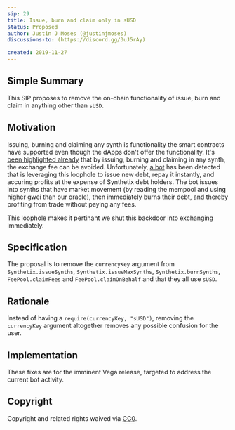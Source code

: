 ```yaml
---
sip: 29
title: Issue, burn and claim only in sUSD
status: Proposed
author: Justin J Moses (@justinjmoses)
discussions-to: (https://discord.gg/3uJ5rAy)

created: 2019-11-27
---
```


<!--You can leave these HTML comments in your merged SIP and delete the visible duplicate text guides, they will not appear and may be helpful to refer to if you edit it again. This is the suggested template for new SIPs. Note that an SIP number will be assigned by an editor. When opening a pull request to submit your SIP, please use an abbreviated title in the filename, `sip-draft_title_abbrev.md`. The title should be 44 characters or less.-->

## Simple Summary

<!--"If you can't explain it simply, you don't understand it well enough." Provide a simplified and layman-accessible explanation of the SIP.-->

This SIP proposes to remove the on-chain functionality of issue, burn and claim in anything other than `sUSD`.

## Motivation

<!--The motivation is critical for SIPs that want to change Synthetix. It should clearly explain why the existing protocol specification is inadequate to address the problem that the SIP solves. SIP submissions without sufficient motivation may be rejected outright.-->

Issuing, burning and claiming any synth is functionality the smart contracts have supported even though the dApps don't offer the functionality. It's [been highlighted already](https://github.com/Synthetixio/synthetix/issues/311) that by issuing, burning and claiming in any synth, the exchange fee can be avoided. Unfortunately, [a bot](https://etherscan.io/address/0xc0fb2a3be460a9a027ab55b947f8461402284f7d) has been detected that is leveraging this loophole to issue new debt, repay it instantly, and accuring profits at the expense of Synthetix debt holders. The bot issues into synths that have market movement (by reading the mempool and using higher gwei than our oracle), then immediately burns their debt, and thereby profiting from trade without paying any fees.

This loophole makes it pertinant we shut this backdoor into exchanging immediately.

## Specification

<!--The technical specification should describe the syntax and semantics of any new feature.-->

The proposal is to remove the `currencyKey` argument from `Synthetix.issueSynths`, `Synthetix.issueMaxSynths`, `Synthetix.burnSynths`, `FeePool.claimFees` and `FeePool.claimOnBehalf` and that they all use `sUSD`.

## Rationale

<!--The rationale fleshes out the specification by describing what motivated the design and why particular design decisions were made. It should describe alternate designs that were considered and related work, e.g. how the feature is supported in other languages. The rationale may also provide evidence of consensus within the community, and should discuss important objections or concerns raised during discussion.-->

Instead of having a `require(currencyKey, "sUSD")`, removing the `currencyKey` argument altogether removes any possible confusion for the user.

## Implementation

<!--The implementations must be completed before any SIP is given status "Implemented", but it need not be completed before the SIP is "Approved". While there is merit to the approach of reaching consensus on the specification and rationale before writing code, the principle of "rough consensus and running code" is still useful when it comes to resolving many discussions of API details.-->

These fixes are for the imminent Vega release, targeted to address the current bot activity.

## Copyright

Copyright and related rights waived via [CC0](https://creativecommons.org/publicdomain/zero/1.0/).

